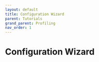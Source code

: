 ```yaml
---
layout: default
title: Configuration Wizard
parent: Tutorials
grand_parent: Profiling
nav_order: 1
---
```


# Configuration Wizard